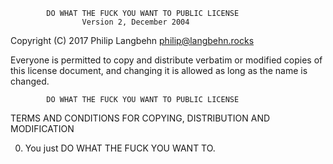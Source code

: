             DO WHAT THE FUCK YOU WANT TO PUBLIC LICENSE
                    Version 2, December 2004

 Copyright (C) 2017 Philip Langbehn <philip@langbehn.rocks>

 Everyone is permitted to copy and distribute verbatim or modified
 copies of this license document, and changing it is allowed as long
 as the name is changed.

            DO WHAT THE FUCK YOU WANT TO PUBLIC LICENSE
   TERMS AND CONDITIONS FOR COPYING, DISTRIBUTION AND MODIFICATION

  0. You just DO WHAT THE FUCK YOU WANT TO.